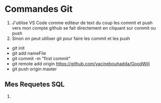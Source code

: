 # Commandes Git

1. J'utilise VS Code comme editeur de text du coup les commit et push vers mon compte github se fait directement en cliquant sur commit ou push
2. Sinon on peut utiliser git pour faire les commit et les push
* git init
* git add nameFile
* git commit -m "first commit"
* git remote add origin https://github.com/yacinebouhadda/GoodWill 
* git push origin master

## Mes Requetes SQL
1. 
